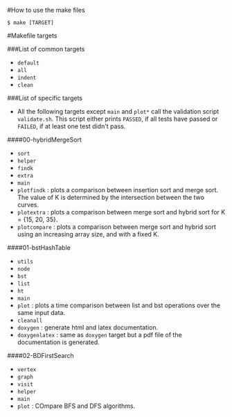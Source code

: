 #How to use the make files
```
$ make [TARGET]
```

#Makefile targets

###List of common targets
- `default`
- `all`
- `indent`
- `clean`

###List of specific targets

- All the following targets except `main` and `plot*` call the validation 
  script `validate.sh`. This script either prints `PASSED`, if all tests have 
  passed or `FAILED`, if at least one test didn't pass.

####00-hybridMergeSort

- `sort`
- `helper`
- `findk`
- `extra`
- `main`
- `plotfindk` : plots a comparison between insertion sort and merge sort. 
  The value of K is determined by the intersection between the two curves.
- `plotextra` : plots a comparison between merge sort and hybrid sort 
  for K = {15, 20, 35}.
- `plotcompare` : plots a comparison between merge sort and hybrid sort
  using an increasing array size, and with a fixed K.

####01-bstHashTable
- `utils`
- `node`
- `bst`
- `list`
- `ht`
- `main`
- `plot` : plots a time comparison between list and bst operations over the 
  same input data.
- `cleanall`
- `doxygen` : generate html and latex documentation.
- `doxygenlatex` : same as `doxygen` target but a pdf file of the documentation 
  is generated.

####02-BDFirstSearch
- `vertex`
- `graph`
- `visit`
- `helper`
- `main`
- `plot` : COmpare BFS and DFS algorithms.

